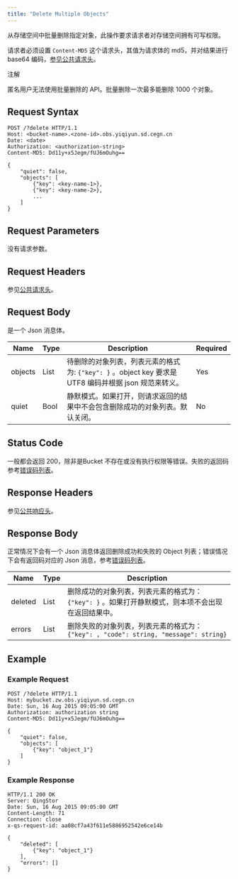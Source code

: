 ```yaml
---
title: "Delete Multiple Objects"
---
```



从存储空间中批量删除指定对象，此操作要求请求者对存储空间拥有可写权限。

请求者必须设置 `Content-MD5` 这个请求头，其值为请求体的 md5，并对结果进行 base64 编码，[参见公共请求头](../../common_header#请求头字段-request-header)。

注解

匿名用户无法使用批量删除的 API。批量删除一次最多能删除 1000 个对象。

## Request Syntax

```http
POST /?delete HTTP/1.1
Host: <bucket-name>.<zone-id>.obs.yiqiyun.sd.cegn.cn
Date: <date>
Authorization: <authorization-string>
Content-MD5: Dd11y+x5Jegm/fUJ6mOuhg==

{
    "quiet": false,
    "objects": [
        {"key": <key-name-1>},
        {"key": <key-name-2>},
        ...
    ]
}
```

## Request Parameters

没有请求参数。

## Request Headers

参见[公共请求头](../../common_header#请求头字段-request-header)。

## Request Body

是一个 Json 消息体。

| Name | Type | Description | Required |
| --- | --- | --- | --- |
| objects | List | 待删除的对象列表，列表元素的格式为: `{"key": }` 。object key 要求是 UTF8 编码并根据 json 规范来转义。 | Yes |
| quiet | Bool | 静默模式。如果打开，则请求返回的结果中不会包含删除成功的对象列表。默认关闭。 | No |

## Status Code

一般都会返回 200，除非是Bucket 不存在或没有执行权限等错误。失败的返回码参考[错误码列表](../../error_code/)。

## Response Headers

参见[公共响应头](../../common_header#响应头字段-request-header)。

## Response Body

正常情况下会有一个 Json 消息体返回删除成功和失败的 Object 列表；错误情况下会有返回码对应的 Json 消息，参考[错误码列表](../../error_code/)。

| Name | Type | Description |
| --- | --- | --- |
| deleted | List | 删除成功的对象列表，列表元素的格式为： `{"key": }` 。如果打开静默模式，则本项不会出现在返回结果中。 |
| errors | List | 删除失败的对象列表，列表元素的格式为： `{"key": , "code": string, "message": string}` |

## Example

### Example Request

```http
POST /?delete HTTP/1.1
Host: mybucket.zw.obs.yiqiyun.sd.cegn.cn
Date: Sun, 16 Aug 2015 09:05:00 GMT
Authorization: authorization string
Content-MD5: Dd11y+x5Jegm/fUJ6mOuhg==

{
    "quiet": false,
    "objects": [
        {"key": "object_1"}
    ]
}
```

### Example Response

```http
HTTP/1.1 200 OK
Server: QingStor
Date: Sun, 16 Aug 2015 09:05:00 GMT
Content-Length: 71
Connection: close
x-qs-request-id: aa08cf7a43f611e5886952542e6ce14b

{
    "deleted": [
        {"key": "object_1"}
    ],
    "errors": []
}
```
